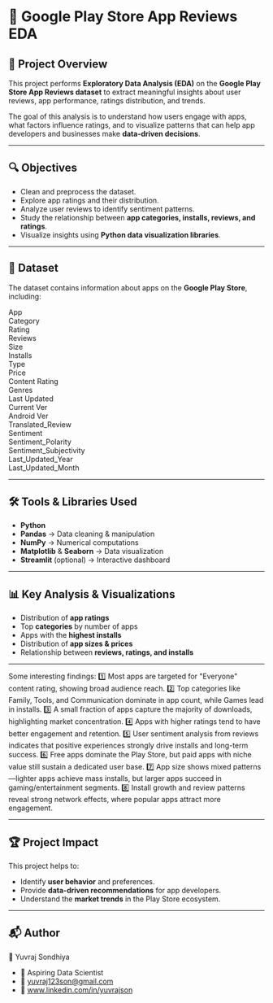  
# 📱 Google Play Store App Reviews EDA

## 📌 Project Overview

This project performs **Exploratory Data Analysis (EDA)** on the **Google Play Store App Reviews dataset** to extract meaningful insights about user reviews, app performance, ratings distribution, and trends.

The goal of this analysis is to understand how users engage with apps, what factors influence ratings, and to visualize patterns that can help app developers and businesses make **data-driven decisions**.

---

## 🔍 Objectives

* Clean and preprocess the dataset.
* Explore app ratings and their distribution.
* Analyze user reviews to identify sentiment patterns.
* Study the relationship between **app categories, installs, reviews, and ratings**.
* Visualize insights using **Python data visualization libraries**.

---

## 📂 Dataset

The dataset contains information about apps on the **Google Play Store**, including:

App  
Category  
Rating  
Reviews  
Size  
Installs  
Type  
Price  
Content Rating  
Genres  
Last Updated  
Current Ver  
Android Ver  
Translated_Review  
Sentiment  
Sentiment_Polarity  
Sentiment_Subjectivity  
Last_Updated_Year  
Last_Updated_Month  


---

## 🛠️ Tools & Libraries Used

* **Python**
* **Pandas** → Data cleaning & manipulation
* **NumPy** → Numerical computations
* **Matplotlib** & **Seaborn** → Data visualization
* **Streamlit** (optional) → Interactive dashboard

---

## 📊 Key Analysis & Visualizations

* Distribution of **app ratings**
* Top **categories** by number of apps
* Apps with the **highest installs**
* Distribution of **app sizes & prices**
* Relationship between **reviews, ratings, and installs**

---


Some interesting findings:
1️⃣ Most apps are targeted for "Everyone" content rating, showing broad audience reach.
 2️⃣ Top categories like Family, Tools, and Communication dominate in app count, while Games lead in installs.
 3️⃣ A small fraction of apps capture the majority of downloads, highlighting market concentration.
 4️⃣ Apps with higher ratings tend to have better engagement and retention.
 5️⃣ User sentiment analysis from reviews indicates that positive experiences strongly drive installs and long-term success.
 6️⃣ Free apps dominate the Play Store, but paid apps with niche value still sustain a dedicated user base.
 7️⃣ App size shows mixed patterns—lighter apps achieve mass installs, but larger apps succeed in gaming/entertainment segments.
 8️⃣ Install growth and review patterns reveal strong network effects, where popular apps attract more engagement.

---

## 🏆 Project Impact

This project helps to:

* Identify **user behavior** and preferences.
* Provide **data-driven recommendations** for app developers.
* Understand the **market trends** in the Play Store ecosystem.

---

## 📬 Author

👤 Yuvraj Sondhiya

* 💼 Aspiring Data Scientist
* 📧 yuvraj123son@gmail.com
* 🔗 www.linkedin.com/in/yuvrajson

 
